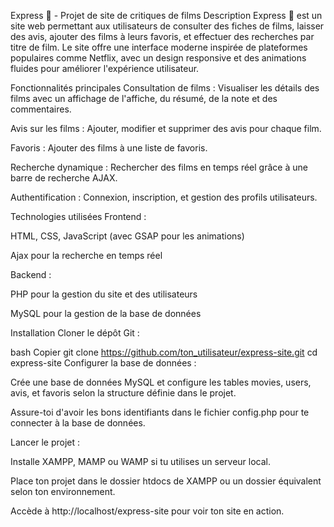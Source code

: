 Express 🎥 - Projet de site de critiques de films
Description
Express 🎥 est un site web permettant aux utilisateurs de consulter des fiches de films, laisser des avis, ajouter des films à leurs favoris, et effectuer des recherches par titre de film. Le site offre une interface moderne inspirée de plateformes populaires comme Netflix, avec un design responsive et des animations fluides pour améliorer l'expérience utilisateur.

Fonctionnalités principales
Consultation de films : Visualiser les détails des films avec un affichage de l'affiche, du résumé, de la note et des commentaires.

Avis sur les films : Ajouter, modifier et supprimer des avis pour chaque film.

Favoris : Ajouter des films à une liste de favoris.

Recherche dynamique : Rechercher des films en temps réel grâce à une barre de recherche AJAX.

Authentification : Connexion, inscription, et gestion des profils utilisateurs.

Technologies utilisées
Frontend :

HTML, CSS, JavaScript (avec GSAP pour les animations)

Ajax pour la recherche en temps réel

Backend :

PHP pour la gestion du site et des utilisateurs

MySQL pour la gestion de la base de données

Installation
Cloner le dépôt Git :

bash
Copier
git clone https://github.com/ton_utilisateur/express-site.git
cd express-site
Configurer la base de données :

Crée une base de données MySQL et configure les tables movies, users, avis, et favoris selon la structure définie dans le projet.

Assure-toi d'avoir les bons identifiants dans le fichier config.php pour te connecter à la base de données.

Lancer le projet :

Installe XAMPP, MAMP ou WAMP si tu utilises un serveur local.

Place ton projet dans le dossier htdocs de XAMPP ou un dossier équivalent selon ton environnement.

Accède à http://localhost/express-site pour voir ton site en action.
